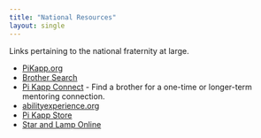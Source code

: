 ```yaml
---
title: "National Resources"
layout: single
---
```


Links pertaining to the national fraternity at large.

* [PiKapp.org](https://pikapp.org/)
* [Brother Search](https://imis.pikapp.org/PKPIMIS/PKPMembers/PKPMembers/Directory/Directories.aspx)
* [Pi Kapp Connect](https://pikappconnect.org/) - Find a brother for a one-time
or longer-term mentoring connection.
* [abilityexperience.org](https://abilityexperience.org/)
* [Pi Kapp Store](https://pikappstore.merchorders.com/)
* [Star and Lamp Online](https://pikapp.org/alumni/stay-informed/star-and-lamp/)

